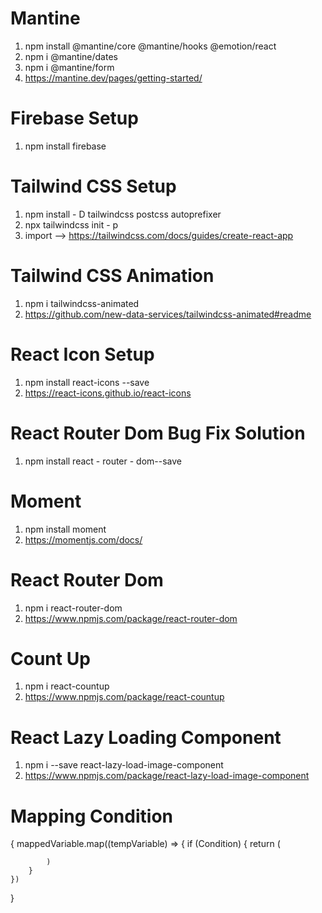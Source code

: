 # Mantine
1. npm install @mantine/core @mantine/hooks @emotion/react
2. npm i @mantine/dates
3. npm i @mantine/form
4. https://mantine.dev/pages/getting-started/

# Firebase Setup
1. npm install firebase

# Tailwind CSS Setup
1. npm install - D tailwindcss postcss autoprefixer
2. npx tailwindcss init - p
3. import --> https://tailwindcss.com/docs/guides/create-react-app

# Tailwind CSS Animation
1. npm i tailwindcss-animated
2. https://github.com/new-data-services/tailwindcss-animated#readme

# React Icon Setup
1. npm install react-icons --save
2. https://react-icons.github.io/react-icons

# React Router Dom Bug Fix Solution
1. npm install react - router - dom--save

# Moment
1. npm install moment
2. https://momentjs.com/docs/

# React Router Dom
1. npm i react-router-dom
2. https://www.npmjs.com/package/react-router-dom

# Count Up
1. npm i react-countup
2. https://www.npmjs.com/package/react-countup

# React Lazy Loading Component
1. npm i --save react-lazy-load-image-component
2. https://www.npmjs.com/package/react-lazy-load-image-component

# Mapping Condition
{
    mappedVariable.map((tempVariable) => {
        if (Condition) {
            return (

            )
        }
    })
}